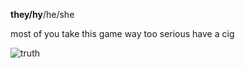 **they/hy**/he/she

most of you take this game way too serious have a cig

![truth](https://user-images.githubusercontent.com/111026664/223006972-a301acda-b645-4d45-9b1c-ab35b3c3b2e2.gif)
